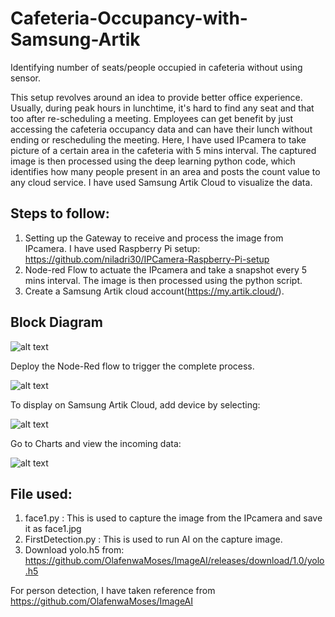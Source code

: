 # Cafeteria-Occupancy-with-Samsung-Artik
Identifying number of seats/people occupied in cafeteria without using sensor.

This setup revolves around an idea to provide better office experience. Usually, during peak hours in lunchtime, it's hard to find any seat and that too after re-scheduling a meeting. Employees can get benefit by just accessing the cafeteria occupancy data and can have their lunch without ending or rescheduling the meeting. 
Here, I have used IPcamera to take picture of a certain area in the cafeteria with 5 mins interval. The captured image is then processed using the deep learning python code, which identifies how many people present in an area and posts the count value to any cloud service. I have used Samsung Artik Cloud to visualize the data.

## Steps to follow:
1.	Setting up the Gateway to receive and process the image from IPcamera. I have used Raspberry Pi setup: https://github.com/niladri30/IPCamera-Raspberry-Pi-setup 
2.	Node-red Flow to actuate the IPcamera and take a snapshot every 5 mins interval. The image is then processed using the python script.
3.	Create a Samsung Artik cloud account(https://my.artik.cloud/).

## Block Diagram
![alt text](https://github.com/niladri30/Cafeteria-Occupancy-with-Samsung-Artik/blob/master/images/ipcam.PNG)

Deploy the Node-Red flow to trigger the complete process. 

![alt text](https://github.com/niladri30/Cafeteria-Occupancy-with-Samsung-Artik/blob/master/images/node-red.PNG)

To display on Samsung Artik Cloud, add device by selecting:

![alt text](https://github.com/niladri30/Cafeteria-Occupancy-with-Samsung-Artik/blob/master/images/artik.png)

Go to Charts and view the incoming data:

![alt text](https://github.com/niladri30/Cafeteria-Occupancy-with-Samsung-Artik/blob/master/images/Capture.PNG)

## File used:
1.  face1.py  :  This is used to capture the image from the IPcamera and save it as face1.jpg  
2.  FirstDetection.py : This is used to run AI on the capture image.
3.  Download yolo.h5 from: https://github.com/OlafenwaMoses/ImageAI/releases/download/1.0/yolo.h5

For person detection, I have taken reference from https://github.com/OlafenwaMoses/ImageAI
